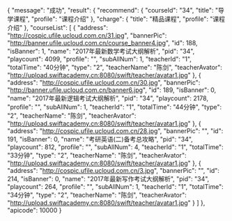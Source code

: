 {
    "message": "成功",
    "result": {
        "recommend": {
            "courseId": "34",
            "title": "导学课程",
            "profile": "课程介绍"
        },
        "charge": {
            "title": "精品课程",
            "profile": "课程介绍"
        },
        "courseList": [
            {
                "address": "http://cospic.ufile.ucloud.com.cn/31.jpg",
                "bannerPic": "http://banner.ufile.ucloud.com.cn/course_banner4.jpg",
                "id": 188,
                "isBanner": 1,
                "name": "2017年最新数学考试大纲解析",
                "pid": "34",
                "playcount": 4099,
                "profile": "",
                "subAllNum": 1,
                "teacherId": "1",
                "totalTime": "40分钟",
                "type": "2",
                "teacherName": "陈剑",
                "teacherAvator": "http://upload.swiftacademy.cn:8080/swift/teacher/avatar1.jpg"
            },
            {
                "address": "http://cospic.ufile.ucloud.com.cn/30.jpg",
                "bannerPic": "http://banner.ufile.ucloud.com.cn/banner6.jpg",
                "id": 189,
                "isBanner": 0,
                "name": "2017年最新逻辑考试大纲解析",
                "pid": "34",
                "playcount": 2178,
                "profile": "",
                "subAllNum": 1,
                "teacherId": "1",
                "totalTime": "44分钟",
                "type": "2",
                "teacherName": "陈剑",
                "teacherAvator": "http://upload.swiftacademy.cn:8080/swift/teacher/avatar1.jpg"
            },
            {
                "address": "http://cospic.ufile.ucloud.com.cn/28.jpg",
                "bannerPic": "",
                "id": 191,
                "isBanner": 0,
                "name": "考研英语(二)备考总攻略",
                "pid": "34",
                "playcount": 812,
                "profile": "",
                "subAllNum": 4,
                "teacherId": "1",
                "totalTime": "33分钟",
                "type": "2",
                "teacherName": "陈剑",
                "teacherAvator": "http://upload.swiftacademy.cn:8080/swift/teacher/avatar1.jpg"
            },
            {
                "address": "http://cospic.ufile.ucloud.com.cn/3.jpg",
                "bannerPic": "",
                "id": 214,
                "isBanner": 0,
                "name": "2017年最新写作考试大纲解析",
                "pid": "34",
                "playcount": 264,
                "profile": "",
                "subAllNum": 1,
                "teacherId": "1",
                "totalTime": "34分钟",
                "type": "2",
                "teacherName": "陈剑",
                "teacherAvator": "http://upload.swiftacademy.cn:8080/swift/teacher/avatar1.jpg"
            }
        ]
    },
    "apicode": 10000
}
